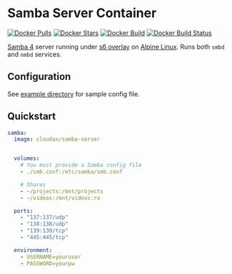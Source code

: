 # Samba Server Container

[![Docker Pulls](https://img.shields.io/docker/pulls/cloudax/samba-server.svg)](https://hub.docker.com/r/cloudax/samba-server/)
[![Docker Stars](https://img.shields.io/docker/stars/cloudax/samba-server.svg)](https://hub.docker.com/r/cloudax/samba-server/)
[![Docker Build](https://img.shields.io/docker/automated/cloudax/samba-server.svg)](https://hub.docker.com/r/cloudax/samba-server/)
[![Docker Build Status](https://img.shields.io/docker/build/cloudax/samba-server.svg)](https://hub.docker.com/r/cloudax/samba-server/)

[Samba 4](https://www.samba.org/) server running under [s6 overlay](https://github.com/just-containers/s6-overlay) on [Alpine Linux](https://hub.docker.com/_/alpine/). Runs both `smbd` and `nmbd` services.

## Configuration

See [example directory](https://github.com/CloudaxDM/docker-samba-server/tree/master/example) for sample config file.

## Quickstart

```yml
samba:
  image: cloudax/samba-server


  volumes:
    # You must provide a Samba config file
    - ./smb.conf:/etc/samba/smb.conf

    # Shares
    - ~/projects:/mnt/projects
    - ~/videos:/mnt/videos:ro

  ports:
    - "137:137/udp"
    - "138:138/udp"
    - "139:139/tcp"
    - "445:445/tcp"

  environment:
    - USERNAME=youruser
    - PASSWORD=yourpw
```
